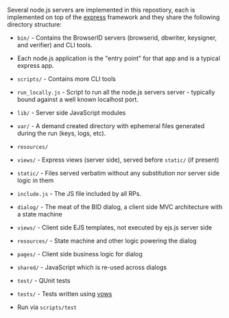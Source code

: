 <!-- This Source Code Form is subject to the terms of the Mozilla Public
   - License, v. 2.0. If a copy of the MPL was not distributed with this
   - file, You can obtain one at http://mozilla.org/MPL/2.0/. -->

Several node.js servers are implemented in this repostiory, each is
implemented on top of the [express](http://expressjs.com) framework
and they share the following directory structure:

* `bin/` - Contains the BrowserID servers (browserid,  dbwriter, keysigner, and verifier) and CLI tools.

 * Each node.js application is the "entry point" for that app and is a typical express app.

* `scripts/` - Contains more CLI tools

 * `run_locally.js` - Script to run all the node.js servers server - typically bound
    against a well known localhost port.

* `lib/` - Server side JavaScript modules

* `var/` - A demand created directory with ephemeral files generated
            during the run (keys, logs, etc).

* `resources/`

 * `views/` - Express views (server side), served before `static/` (if present)

 * `static/` - Files served verbatim without any substitution nor server
            side logic in them

  * `include.js` - The JS file included by all RPs.

  * `dialog/` - The meat of the BID dialog, a client side MVC architecture with a state machine

   * `views/` - Client side EJS templates, not executed by ejs.js server side

   * `resources/` - State machine and other logic powering the dialog

  * `pages/` - Client side business logic for dialog

  * `shared/` - JavaScript which is re-used across dialogs

  * `test/` - QUnit tests

* `tests/` - Tests written using [vows](http://vowsjs.org)

 * Run via `scripts/test`
